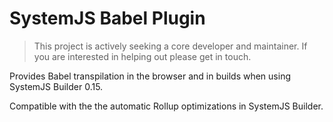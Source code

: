SystemJS Babel Plugin
===

> This project is actively seeking a core developer and maintainer. If you are interested in helping out please get in touch.

Provides Babel transpilation in the browser and in builds when using SystemJS Builder 0.15.

Compatible with the the automatic Rollup optimizations in SystemJS Builder.